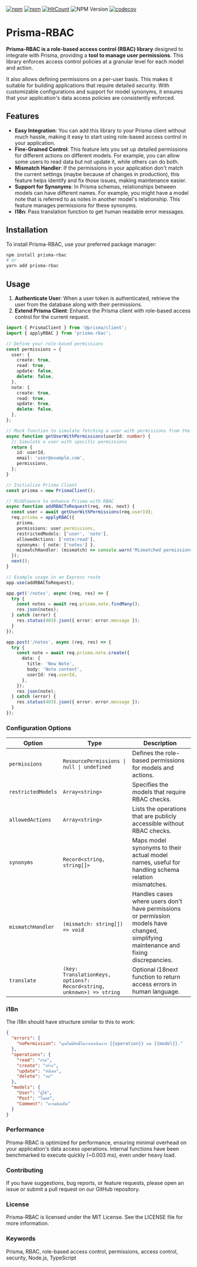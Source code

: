 [![npm](https://img.shields.io/npm/l/prisma-rbac.svg)](LICENSE)
[![npm](https://img.shields.io/npm/dt/prisma-rbac.svg)](https://www.npmjs.com/package/prisma-rbac)
[![HitCount](https://hits.dwyl.com/multipliedtwice/prisma-rbac.svg?style=flat)](http://hits.dwyl.com/multipliedtwice/prisma-rbac)
![NPM Version](https://img.shields.io/npm/v/prisma-rbac)
[![codecov](https://codecov.io/gh/multipliedtwice/prisma-rbac/graph/badge.svg?token=3U7V712V70)](https://codecov.io/gh/multipliedtwice/prisma-rbac)

# Prisma-RBAC
**Prisma-RBAC is a role-based access control (RBAC) library** designed to integrate with Prisma, providing a **tool to manage user permissions**. This library enforces access control policies at a granular level for each model and action. 

It also allows defining permissions on a per-user basis. This makes it suitable for building applications that require detailed security. With customizable configurations and support for model synonyms, it ensures that your application's data access policies are consistently enforced.

## Features
- **Easy Integration**: You can add this library to your Prisma client without much hassle, making it easy to start using role-based access control in your application.
- **Fine-Grained Control**: This feature lets you set up detailed permissions for different actions on different models. For example, you can allow some users to read data but not update it, while others can do both.
- **Mismatch Handler**: If the permissions in your application don't match the current settings (maybe because of changes in production), this feature helps identify and fix those issues, making maintenance easier.
- **Support for Synonyms**: In Prisma schemas, relationships between models can have different names. For example, you might have a model note that is referred to as notes in another model's relationship. This feature manages permissions for these synonyms.
- **I18n**: Pass translation function to get human readable error messages.


## Installation
To install Prisma-RBAC, use your preferred package manager:

```sh
npm install prisma-rbac
# or
yarn add prisma-rbac
```

## Usage
1. **Authenticate User**: When a user token is authenticated, retrieve the user from the database along with their permissions.
2. **Extend Prisma Client**: Enhance the Prisma client with role-based access control for the current request.

```ts
import { PrismaClient } from '@prisma/client';
import { applyRBAC } from 'prisma-rbac';

// Define your role-based permissions
const permissions = {
  user: {
    create: true,
    read: true,
    update: false,
    delete: false,
  },
  note: {
    create: true,
    read: true,
    update: true,
    delete: false,
  },
};

// Mock function to simulate fetching a user with permissions from the database
async function getUserWithPermissions(userId: number) {
  // Simulate a user with specific permissions
  return {
    id: userId,
    email: 'user@example.com',
    permissions,
  };
}

// Initialize Prisma Client
const prisma = new PrismaClient();

// Middleware to enhance Prisma with RBAC
async function addRBACToRequest(req, res, next) {
  const user = await getUserWithPermissions(req.userId);
  req.prisma = applyRBAC({
    prisma,
    permissions: user.permissions,
    restrictedModels: ['user', 'note'],
    allowedActions: ['note:read'],
    synonyms: { note: ['notes'] },
    mismatchHandler: (mismatch) => console.warn('Mismatched permissions:', mismatch),
  });
  next();
}

// Example usage in an Express route
app.use(addRBACToRequest);

app.get('/notes', async (req, res) => {
  try {
    const notes = await req.prisma.note.findMany();
    res.json(notes);
  } catch (error) {
    res.status(403).json({ error: error.message });
  }
});

app.post('/notes', async (req, res) => {
  try {
    const note = await req.prisma.note.create({
      data: {
        title: 'New Note',
        body: 'Note content',
        userId: req.userId,
      },
    });
    res.json(note);
  } catch (error) {
    res.status(403).json({ error: error.message });
  }
});
```

### Configuration Options
| Option             | Type                          | Description                                                                                      |
|--------------------|-------------------------------|--------------------------------------------------------------------------------------------------|
| `permissions`      | `ResourcePermissions \| null \| undefined` | Defines the role-based permissions for models and actions.                                       |
| `restrictedModels`  | `Array<string>`               | Specifies the models that require RBAC checks.                                                   |
| `allowedActions` | `Array<string>`               | Lists the operations that are publicly accessible without RBAC checks.                           |
| `synonyms`          | `Record<string, string[]>`    | Maps model synonyms to their actual model names, useful for handling schema relation mismatches.  |
| `mismatchHandler`  | `(mismatch: string[]) => void`| Handles cases where users don't have permissions or permission models have changed, simplifying maintenance and fixing discrepancies. |
| `translate`        | `(key: TranslationKeys, options?: Record<string, unknown>) => string` | Optional i18next function to return access errors in human language. |

### i18n
The i18n should have structure similar to this to work:

```json
{
  "errors": {
    "noPermission": "คุณไม่มีสิทธิ์ในการดำเนินการ {{operation}} บน {{model}}."
  },
  "operations": {
    "read": "อ่าน",
    "create": "สร้าง",
    "update": "อัปเดต",
    "delete": "ลบ"
  },
  "models": {
    "User": "ผู้ใช้",
    "Post": "โพสต์",
    "Comment": "ความคิดเห็น"
  }
}
```


### Performance
Prisma-RBAC is optimized for performance, ensuring minimal overhead on your application's data access operations. Internal functions have been benchmarked to execute quickly (~0.003 ms), even under heavy load.

### Contributing
If you have suggestions, bug reports, or feature requests, please open an issue or submit a pull request on our GitHub repository.

### License
Prisma-RBAC is licensed under the MIT License. See the LICENSE file for more information.

### Keywords
Prisma, RBAC, role-based access control, permissions, access control, security, Node.js, TypeScript


